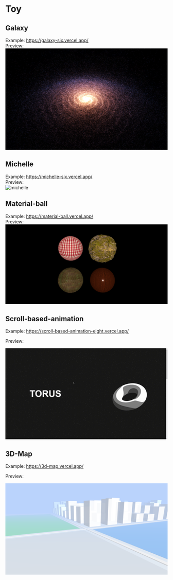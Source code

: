 # Toy
## Galaxy
Example: https://galaxy-six.vercel.app/  
Preview:  
![Galaxy](image-hosting/galaxy.png)  

## Michelle
Example: https://michelle-six.vercel.app/  
Preview:  
![michelle](image-hosting/michelle.png)  

## Material-ball
Example: https://material-ball.vercel.app/  
Preview:  
![material-ball](image-hosting/material-ball.png)  

## Scroll-based-animation

Example: https://scroll-based-animation-eight.vercel.app/  

Preview:  

![scroll-based-animation](image-hosting/scroll-based-animation.gif)

## 3D-Map

Example: https://3d-map.vercel.app/  

Preview:  

![3d-map](image-hosting/3d-map.png)

